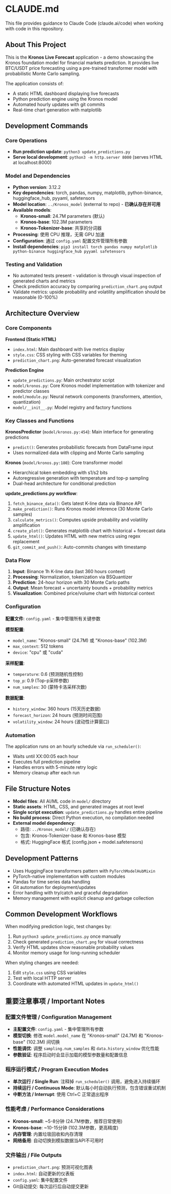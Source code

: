 # CLAUDE.md

<!-- 此文件为 Claude Code (claude.ai/code) 提供在此代码库中工作的指导 -->
This file provides guidance to Claude Code (claude.ai/code) when working with code in this repository.

## About This Project
<!-- 项目简介：Kronos 实时预测应用 -->

This is the **Kronos Live Forecast** application - a demo showcasing the Kronos foundation model for financial markets prediction. It provides live BTC/USDT price forecasting using a pre-trained transformer model with probabilistic Monte Carlo sampling.

<!-- 这是 Kronos 实时预测应用 - 展示用于金融市场预测的 Kronos 基础模型的演示。
它使用预训练的transformer模型和概率性蒙特卡洛采样提供实时BTC/USDT价格预测。 -->

The application consists of:
- A static HTML dashboard displaying live forecasts  <!-- 静态HTML仪表板显示实时预测 -->
- Python prediction engine using the Kronos model  <!-- 使用Kronos模型的Python预测引擎 -->
- Automated hourly updates with git commits  <!-- 每小时自动更新并提交git -->
- Real-time chart generation with matplotlib  <!-- 使用matplotlib实时生成图表 -->

## Development Commands
<!-- 开发命令：核心操作和环境配置 -->

### Core Operations
<!-- 核心操作 -->
- **Run prediction update**: `python3 update_predictions.py`  <!-- 运行预测更新 -->
- **Serve local development**: `python3 -m http.server 8000` (serves HTML at localhost:8000)  <!-- 启动本地开发服务器 -->

### Model and Dependencies
<!-- 模型和依赖：环境要求和文件位置 -->
- **Python version**: 3.12.2
- **Key dependencies**: torch, pandas, numpy, matplotlib, python-binance, huggingface_hub, pyyaml, safetensors
- **Model location**: `../Kronos_model` (external to repo) - **已确认存在并可用**
- **Available models**: 
  - **Kronos-small**: 24.7M parameters (默认)
  - **Kronos-base**: 102.3M parameters
  - **Kronos-Tokenizer-base**: 共享的分词器
- **Processing**: 使用 CPU 推理，无需 GPU 加速
- **Configuration**: 通过 `config.yaml` 配置文件管理所有参数
- **Install dependencies**: `pip3 install torch pandas numpy matplotlib python-binance huggingface_hub pyyaml safetensors`

### Testing and Validation
<!-- 测试和验证：通过可视化检查 -->
- No automated tests present - validation is through visual inspection of generated charts and metrics  <!-- 无自动化测试 - 通过可视化检查图表和指标来验证 -->
- Check prediction accuracy by comparing `prediction_chart.png` output  <!-- 通过对比prediction_chart.png输出检查预测准确性 -->
- Validate metrics: upside probability and volatility amplification should be reasonable (0-100%)  <!-- 验证指标：上涨概率和波动性放大应在合理范围(0-100%) -->

## Architecture Overview
<!-- 架构概述：核心组件和数据流程 -->

### Core Components
<!-- 核心组件：前端和预测引擎 -->

**Frontend (Static HTML)**  <!-- 前端静态HTML -->
- `index.html`: Main dashboard with live metrics display  <!-- 主仪表板，显示实时指标 -->
- `style.css`: CSS styling with CSS variables for theming  <!-- CSS样式，支持主题定制 -->
- `prediction_chart.png`: Auto-generated forecast visualization  <!-- 自动生成的预测可视化图表 -->

**Prediction Engine**  <!-- 预测引擎 -->
- `update_predictions.py`: Main orchestrator script  <!-- 主要编排脚本 -->
- `model/kronos.py`: Core Kronos model implementation with tokenizer and predictor classes  <!-- 核心Kronos模型实现，包含分词器和预测器类 -->
- `model/module.py`: Neural network components (transformers, attention, quantization)  <!-- 神经网络组件(transformer, 注意力机制, 量化) -->
- `model/__init__.py`: Model registry and factory functions  <!-- 模型注册和工厂函数 -->

### Key Classes and Functions

**KronosPredictor** (`model/kronos.py:454`): Main interface for generating predictions
- `predict()`: Generates probabilistic forecasts from DataFrame input
- Uses normalized data with clipping and Monte Carlo sampling

**Kronos** (`model/kronos.py:180`): Core transformer model
- Hierarchical token embedding with s1/s2 bits
- Autoregressive generation with temperature and top-p sampling
- Dual-head architecture for conditional prediction

**update_predictions.py workflow**:
1. `fetch_binance_data()`: Gets latest K-line data via Binance API
2. `make_prediction()`: Runs Kronos model inference (30 Monte Carlo samples)  
3. `calculate_metrics()`: Computes upside probability and volatility amplification
4. `create_plot()`: Generates matplotlib chart with historical + forecast data
5. `update_html()`: Updates HTML with new metrics using regex replacement
6. `git_commit_and_push()`: Auto-commits changes with timestamp

### Data Flow

1. **Input**: Binance 1h K-line data (last 360 hours context)
2. **Processing**: Normalization, tokenization via BSQuantizer 
3. **Prediction**: 24-hour horizon with 30 Monte Carlo paths
4. **Output**: Mean forecast + uncertainty bounds + probability metrics
5. **Visualization**: Combined price/volume chart with historical context

### Configuration
<!-- 配置参数：通过config.yaml文件管理 -->

**配置文件**: `config.yaml` - 集中管理所有关键参数

**模型配置**:
- `model_name`: "Kronos-small" (24.7M) 或 "Kronos-base" (102.3M)
- `max_context`: 512 tokens
- `device`: "cpu" 或 "cuda"

**采样配置**:
- `temperature`: 0.6 (预测随机性控制)
- `top_p`: 0.9 (Top-p采样参数)  
- `num_samples`: 30 (蒙特卡洛采样次数)

**数据配置**:
- `history_window`: 360 hours (15天历史数据)
- `forecast_horizon`: 24 hours (预测时间范围)
- `volatility_window`: 24 hours (波动性计算窗口)

### Automation

The application runs on an hourly schedule via `run_scheduler()`:
- Waits until XX:00:05 each hour
- Executes full prediction pipeline
- Handles errors with 5-minute retry logic
- Memory cleanup after each run

## File Structure Notes

- **Model files**: All AI/ML code in `model/` directory
- **Static assets**: HTML, CSS, and generated images at root level  
- **Single script execution**: `update_predictions.py` handles entire pipeline
- **No build process**: Direct Python execution, no compilation needed
- **External model dependency**: 
  - 路径: `../Kronos_model/` (已确认存在)
  - 包含: Kronos-Tokenizer-base 和 Kronos-base 模型
  - 格式: HuggingFace 格式 (config.json + model.safetensors)

## Development Patterns

- Uses HuggingFace transformers pattern with `PyTorchModelHubMixin`
- PyTorch-native implementation with custom modules
- Pandas for time series data handling  
- Git automation for deployment/updates
- Error handling with try/catch and graceful degradation
- Memory management with explicit cleanup and garbage collection

## Common Development Workflows
<!-- 常见开发工作流程：预测逻辑修改和样式更改 -->

When modifying prediction logic, test changes by:  <!-- 修改预测逻辑时，通过以下步骤测试更改： -->
1. Run `python3 update_predictions.py` once manually  <!-- 手动运行一次 -->
2. Check generated `prediction_chart.png` for visual correctness  <!-- 检查生成的预测图表是否正确 -->
3. Verify HTML updates show reasonable probability values  <!-- 验证HTML更新显示合理的概率值 -->
4. Monitor memory usage for long-running scheduler  <!-- 监控长期运行调度器的内存使用 -->

When styling changes are needed:  <!-- 需要样式更改时： -->
1. Edit `style.css` using CSS variables  <!-- 使用CSS变量编辑样式文件 -->
2. Test with local HTTP server  <!-- 用本地HTTP服务器测试 -->
3. Coordinate with automated HTML updates in `update_html()`  <!-- 与update_html()中的自动HTML更新协调 -->

## 重要注意事项 / Important Notes

### 配置文件管理 / Configuration Management
- **主配置文件**: `config.yaml` - 集中管理所有参数
- **模型切换**: 修改 `model.model_name` 在 "Kronos-small" (24.7M) 和 "Kronos-base" (102.3M) 间切换
- **性能调优**: 调整 `sampling.num_samples` 和 `data.history_window` 优化性能
- **参数验证**: 程序启动时会显示加载的模型参数量和配置信息

### 程序运行模式 / Program Execution Modes
- **单次运行 / Single Run**: 注释掉 `run_scheduler()` 调用，避免进入持续循环
- **持续运行 / Continuous Mode**: 默认每小时自动执行预测，包含错误重试机制
- **中断方法 / Interrupt**: 使用 Ctrl+C 正常退出程序

### 性能考虑 / Performance Considerations  
- **Kronos-small**: ~5-8分钟 (24.7M参数，推荐日常使用)
- **Kronos-base**: ~10-15分钟 (102.3M参数，更高精度)
- **内存管理**: 内置垃圾回收和内存清理
- **网络备用**: 自动切换到模拟数据当API不可用时

### 文件输出 / File Outputs
- `prediction_chart.png`: 预测可视化图表
- `index.html`: 自动更新的仪表板 
- `config.yaml`: 集中配置文件
- Git自动提交: 每次运行后自动提交更新